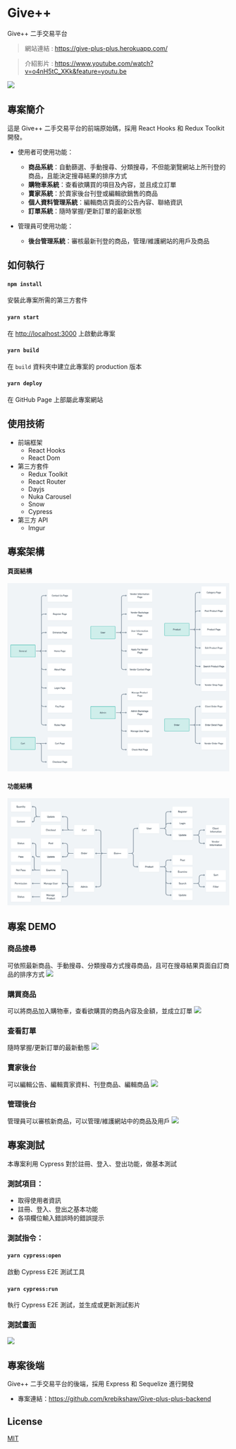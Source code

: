 # Give++
Give++ 二手交易平台

> 網站連結 : https://give-plus-plus.herokuapp.com/

> 介紹影片 : https://www.youtube.com/watch?v=o4nH5tC_XKk&feature=youtu.be

![](https://github.com/krebikshaw/final-project/blob/master/give-plus-plus.herokuapp.com_%20(1).png?raw=true)

## 專案簡介
這是 Give++ 二手交易平台的前端原始碼，採用 React Hooks 和 Redux Toolkit 開發。 

- 使用者可使用功能：
  - **商品系統**：自動篩選、手動搜尋、分類搜尋，不但能瀏覽網站上所刊登的商品，且能決定搜尋結果的排序方式
  - **購物車系統**：查看欲購買的項目及內容，並且成立訂單
  - **賣家系統**：於賣家後台刊登或編輯欲銷售的商品
  - **個人資料管理系統**：編輯商店頁面的公告內容、聯絡資訊
  - **訂單系統**：隨時掌握/更新訂單的最新狀態

- 管理員可使用功能：
  - **後台管理系統**：審核最新刊登的商品，管理/維護網站的用戶及商品

## 如何執行

#### `npm install`
安裝此專案所需的第三方套件

#### `yarn start`
在 [http://localhost:3000](http://localhost:3000) 上啟動此專案

#### `yarn build`
在 `build` 資料夾中建立此專案的 production 版本

#### `yarn deploy`
在 GitHub Page 上部屬此專案網站


## 使用技術
- 前端框架
    - React Hooks
    - React Dom
- 第三方套件
    - Redux Toolkit
    - React Router
    - Dayjs
    - Nuka Carousel
    - Snow
    - Cypress
- 第三方 API
    - Imgur

## 專案架構


#### 頁面結構
![Pages Structure](https://github.com/krebikshaw/final-project/blob/master/d91a479b-a380-4a67-afa5-80eca57d8b7d.png?raw=true)


#### 功能結構
![Feature Structure](https://github.com/krebikshaw/final-project/blob/master/e42723f6-5286-46c1-a5d3-5a5e2b1a4a74.png?raw=true)


## 專案 DEMO

### 商品搜尋
可依照最新商品、手動搜尋、分類搜尋方式搜尋商品，且可在搜尋結果頁面自訂商品的排序方式
![](https://github.com/krebikshaw/final-project/blob/master/%E6%90%9C%E5%B0%8B%E5%95%86%E5%93%81%20(1).gif?raw=true)

### 購買商品
可以將商品加入購物車，查看欲購買的商品內容及金額，並成立訂單
![](https://github.com/krebikshaw/final-project/blob/master/%E8%B3%BC%E7%89%A9%E8%BB%8A%20(1).gif?raw=true)

### 查看訂單
隨時掌握/更新訂單的最新動態
![](https://github.com/krebikshaw/final-project/blob/master/%E8%A8%82%E5%96%AE.gif?raw=true)

### 賣家後台
可以編輯公告、編輯賣家資料、刊登商品、編輯商品
![](https://github.com/krebikshaw/final-project/blob/master/%E5%88%8A%E7%99%BB%E5%95%86%E5%93%81.gif?raw=true)

### 管理後台
管理員可以審核新商品，可以管理/維護網站中的商品及用戶
![](https://github.com/krebikshaw/final-project/blob/master/%E7%AE%A1%E7%90%86%E5%BE%8C%E5%8F%B0.gif?raw=true)

## 專案測試
本專案利用 Cypress 對於註冊、登入、登出功能，做基本測試

### 測試項目：
- 取得使用者資訊
- 註冊、登入、登出之基本功能
- 各項欄位輸入錯誤時的錯誤提示

### 測試指令：
#### `yarn cypress:open`
啟動 Cypress E2E 測試工具
#### `yarn cypress:run`
執行 Cypress E2E 測試，並生成或更新測試影片

### 測試畫面
![](https://github.com/krebikshaw/final-project/blob/master/%E6%B8%AC%E8%A9%A6%E7%95%AB%E9%9D%A2.gif?raw=true)


## 專案後端
Give++ 二手交易平台的後端，採用 Express 和 Sequelize 進行開發
- 專案連結：https://github.com/krebikshaw/Give-plus-plus-backend


## License

[MIT](https://choosealicense.com/licenses/mit/)

